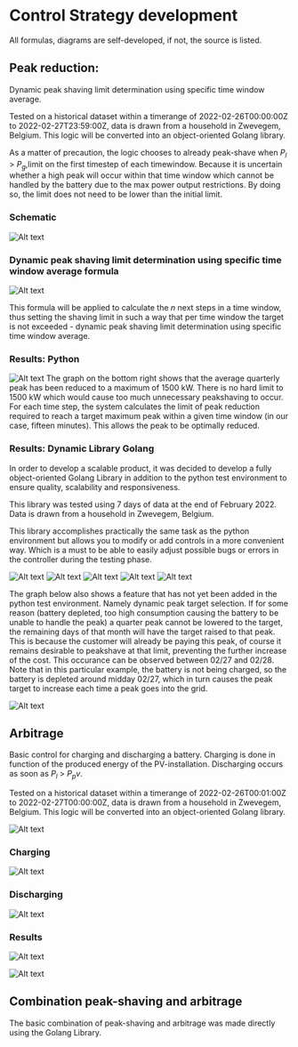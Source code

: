 # Control Strategy development

All formulas, diagrams are self-developed, if not, the source is listed.

## Peak reduction:

Dynamic peak shaving limit determination using specific time window average.

Tested on a historical dataset within a timerange of 2022-02-26T00:00:00Z to 2022-02-27T23:59:00Z, data is drawn from a household in Zwevegem, Belgium. This logic will be converted into an object-oriented Golang library.

As a matter of precaution, the logic chooses to already peak-shave when $P_l$ > $P_g$,limit on the first timestep of each timewindow. Because it is uncertain whether a high peak will occur within that time window which cannot be handled by the battery due to the max power output restrictions. By doing so, the limit does not need to be lower than the initial limit.

### Schematic

![Alt text](../../Images/Schematic_peakreduction.png)

### Dynamic peak shaving limit determination using specific time window average formula

![Alt text](../../Images/Formula_peakreduction.png)

This formula will be applied to calculate the $n$ next steps in a time window, thus setting the shaving limit in such a way that per time window the target is not exceeded - dynamic peak shaving limit determination using specific time window average.

### Results: Python

![Alt text](../../Images/Results_peakreduction.png)
The graph on the bottom right shows that the average quarterly peak has been reduced to a maximum of 1500 kW. There is no hard limit to 1500 kW which would cause too much unnecessary peakshaving to occur. For each time step, the system calculates the limit of peak reduction required to reach a target maximum peak within a given time window (in our case, fifteen minutes). This allows the peak to be optimally reduced. 

### Results: Dynamic Library Golang

In order to develop a scalable product, it was decided to develop a fully object-oriented Golang Library in addition to the python test environment to ensure quality, scalability and responsiveness. 

This library was tested using 7 days of data at the end of February 2022. Data is drawn from a household in Zwevegem, Belgium. 

This library accomplishes practically the same task as the python environment but allows you to modify or add controls in a more convenient way. Which is a must to be able to easily adjust possible bugs or errors in the controller during the testing phase.

![Alt text](../../Images/Results_peakreduction_Go.png)
![Alt text](../../Images/Results_peakreduction_Go1.png)
![Alt text](../../Images/Results_peakreduction_Go2.png)
![Alt text](../../Images/Results_peakreduction_Go3.png)
![Alt text](../../Images/Results_peakreduction_Go4.png)

The graph below also shows a feature that has not yet been added in the python test environment. Namely dynamic peak target selection. If for some reason (battery depleted, too high consumption causing the battery to be unable to handle the peak) a quarter peak cannot be lowered to the target, the remaining days of that month will have the target raised to that peak. This is because the customer will already be paying this peak, of course it remains desirable to peakshave at that limit, preventing the further increase of the cost. This occurance can be observed between 02/27 and 02/28. Note that in this particular example, the battery is not being charged, so the battery is depleted around midday 02/27, which in turn causes the peak target to increase each time a peak goes into the grid.

![Alt text](../../Images/Results_peakreduction_Go5.png)

## Arbitrage

Basic control for charging and discharging a battery. Charging is done in function of the produced energy of the PV-installation. Discharging occurs as soon as $P_l$ > $P_pv$.

Tested on a historical dataset within a timerange of 2022-02-26T00:01:00Z to 2022-02-27T00:00:00Z, data is drawn from a household in Zwevegem, Belgium. This logic will be converted into an object-oriented Golang library.

![Alt text](../../Images/Calculations_Arbitrage.png)

### Charging

![Alt text](../../Images/Schematic_arbitrage_charging.png)

### Discharging

![Alt text](../../Images/Schematic_arbitrage_discharging.png)

### Results

![Alt text](../../Images/Results_arbitrage.png)

![Alt text](../../Images/Results2_arbitrage.png)

## Combination peak-shaving and arbitrage

The basic combination of peak-shaving and arbitrage was made directly using the Golang Library.
